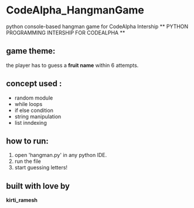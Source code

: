 # CodeAlpha_HangmanGame
python console-based hangman game for CodeAlpha Intership
** PYTHON PROGRAMMING INTERSHIP FOR CODEALPHA **
## game theme:
the player has to guess a **fruit name** within 6 attempts.
## concept used :
- random module
- while loops
- if else condition
- string manipulation
- list inndexing
## how to run:
1. open 'hangman.py' in any python IDE.
2. run the file
3. start guessing letters!
## built with love by 
**kirti_ramesh**
